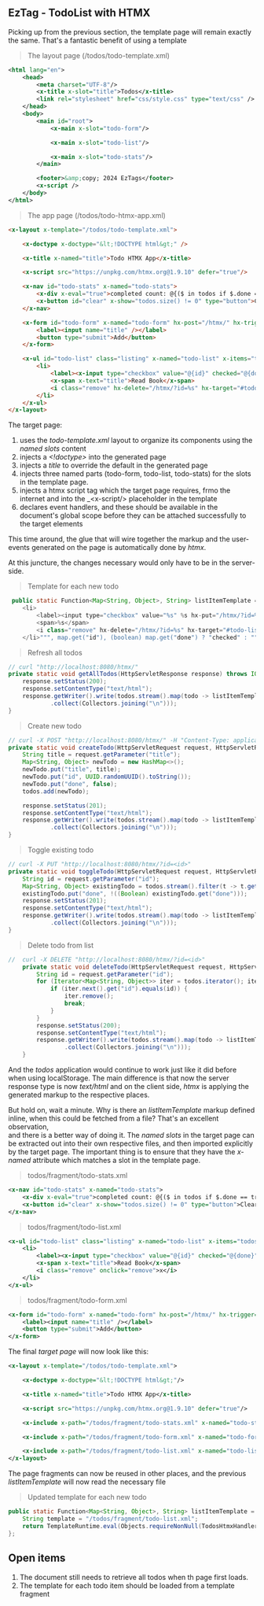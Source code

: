 ## EzTag - TodoList with HTMX

Picking up from the previous section, the template page will remain exactly the same. That's a fantastic benefit of using a template

> The layout page (/todos/todo-template.xml)

```xml
<html lang="en">
    <head>
        <meta charset="UTF-8"/>
        <x-title x-slot="title">Todos</x-title>
        <link rel="stylesheet" href="css/style.css" type="text/css" />
    </head>
    <body>
        <main id="root">
            <x-main x-slot="todo-form"/>

            <x-main x-slot="todo-list"/>

            <x-main x-slot="todo-stats"/>
        </main>

        <footer>&amp;copy; 2024 EzTags</footer>
        <x-script />
    </body>
</html>
```

> The app page (/todos/todo-htmx-app.xml)

```html
<x-layout x-template="/todos/todo-template.xml">

    <x-doctype x-doctype="&lt;!DOCTYPE html&gt;" />

    <x-title x-named="title">Todo HTMX App</x-title>

    <x-script src="https://unpkg.com/htmx.org@1.9.10" defer="true"/>

    <x-nav id="todo-stats" x-named="todo-stats">
        <x-div x-eval="true">completed count: @{($ in todos if $.done == true).size()}</x-div>
        <x-button id="clear" x-show="todos.size() != 0" type="button">Clear All</x-button>
    </x-nav>

    <x-form id="todo-form" x-named="todo-form" hx-post="/htmx/" hx-trigger="submit" hx-target="#todo-list" >
        <label><input name="title" /></label>
        <button type="submit">Add</button>
    </x-form>

    <x-ul id="todo-list" class="listing" x-named="todo-list" x-items="todos" x-key="id">
        <li>
            <label><x-input type="checkbox" value="@{id}" checked="@{done}" hx-put="/htmx/?id=%s" hx-target="#todo-list" /> </label>
            <x-span x-text="title">Read Book</x-span>
            <i class="remove" hx-delete="/htmx/?id=%s" hx-target="#todo-list">x</i>
        </li>
    </x-ul>
</x-layout>
```

The target page:
1. uses the _todo-template.xml_ layout to organize its components using the _named slots_ content
2. injects a _&lt;!doctype&gt;_ into the generated page
3. injects a _title_ to override the default in the generated page
4. injects three named parts (todo-form, todo-list, todo-stats) for the slots in the template page.
5. injects a htmx script tag which the target page requires, frmo the internet and into the _&lt;x-script/&gt; placeholder in the template
6. declares event handlers, and these should be available in the document's global scope before they can be attached successfully to the target elements

This time around, the glue that will wire together the markup and the user-events generated on the page is automatically done by _htmx_.

At this juncture, the changes necessary would only have to be in the server-side.

> Template for each new todo

```java
 public static Function<Map<String, Object>, String> listItemTemplate = (map) -> String.format("""
    <li>
        <label><input type="checkbox" value="%s" %s hx-put="/htmx/?id=%s" hx-target="#todo-list" /> </label>
        <span>%s</span>
        <i class="remove" hx-delete="/htmx/?id=%s" hx-target="#todo-list">x</i>
    </li>""", map.get("id"), (boolean) map.get("done") ? "checked" : "", map.get("id"), map.get("title"), map.get("id"));

```

> Refresh all todos

```java
// curl "http://localhost:8080/htmx/"
private static void getAllTodos(HttpServletResponse response) throws IOException {
    response.setStatus(200);
    response.setContentType("text/html");
    response.getWriter().write(todos.stream().map(todo -> listItemTemplate.apply(todo))
            .collect(Collectors.joining("\n")));
}
```

> Create new todo

```java
// curl -X POST "http://localhost:8080/htmx/" -H "Content-Type: application/json" -d "{\"title\": \"Read my book\"}"
private static void createTodo(HttpServletRequest request, HttpServletResponse response) throws IOException {
    String title = request.getParameter("title");
    Map<String, Object> newTodo = new HashMap<>();
    newTodo.put("title", title);
    newTodo.put("id", UUID.randomUUID().toString());
    newTodo.put("done", false);
    todos.add(newTodo);

    response.setStatus(201);
    response.setContentType("text/html");
    response.getWriter().write(todos.stream().map(todo -> listItemTemplate.apply(todo))
            .collect(Collectors.joining("\n")));
}
```

> Toggle existing todo

```java
// curl -X PUT "http://localhost:8080/htmx/?id=<id>"
private static void toggleTodo(HttpServletRequest request, HttpServletResponse response) throws IOException {
    String id = request.getParameter("id");
    Map<String, Object> existingTodo = todos.stream().filter(t -> t.get("id").equals(id)).findFirst().get();
    existingTodo.put("done", !((Boolean) existingTodo.get("done")));
    response.setStatus(201);
    response.setContentType("text/html");
    response.getWriter().write(todos.stream().map(todo -> listItemTemplate.apply(todo))
            .collect(Collectors.joining("\n")));
}
```

> Delete todo from list

```java
//  curl -X DELETE "http://localhost:8080/htmx/?id=<id>"
    private static void deleteTodo(HttpServletRequest request, HttpServletResponse response) throws IOException {
        String id = request.getParameter("id");
        for (Iterator<Map<String, Object>> iter = todos.iterator(); iter.hasNext(); ) {
            if (iter.next().get("id").equals(id)) {
                iter.remove();
                break;
            }
        }
        response.setStatus(200);
        response.setContentType("text/html");
        response.getWriter().write(todos.stream().map(todo -> listItemTemplate.apply(todo))
                .collect(Collectors.joining("\n")));
    }
```

And the _todos_ application would continue to work just like it did before when using localStorage. The main difference is that now the server response type
is now _text/html_ and on the client side, _htmx_ is applying the generated markup to the respective places.

But hold on, wait a minute. Why is there an _listItemTemplate_ markup defined inline, when this could be fetched from a file? That's an excellent observation,  
and there is a better way of doing it. The _named slots_ in the target page can be extracted out into their own respective files, and then imported explicitly
by the target page. The important thing is to ensure that they have the _x-named_ attribute which matches a slot in the template page.

> todos/fragment/todo-stats.xml

```xml
<x-nav id="todo-stats" x-named="todo-stats">
    <x-div x-eval="true">completed count: @{($ in todos if $.done == true).size()}</x-div>
    <x-button id="clear" x-show="todos.size() != 0" type="button">Clear All</x-button>
</x-nav>
```

> todos/fragment/todo-list.xml

```xml
<x-ul id="todo-list" class="listing" x-named="todo-list" x-items="todos" x-key="id">
    <li>
        <label><x-input type="checkbox" value="@{id}" checked="@{done}" onchange="toggle"/> </label>
        <x-span x-text="title">Read Book</x-span>
        <i class="remove" onclick="remove">x</i>
    </li>
</x-ul>
```

> todos/fragment/todo-form.xml

```xml
<x-form id="todo-form" x-named="todo-form" hx-post="/htmx/" hx-trigger="submit" hx-target="#todo-list" >
    <label><input name="title" /></label>
    <button type="submit">Add</button>
</x-form>
```

The final _target page_ will now look like this:

```xml
<x-layout x-template="/todos/todo-template.xml">

    <x-doctype x-doctype="&lt;!DOCTYPE html&gt;"/>

    <x-title x-named="title">Todo HTMX App</x-title>

    <x-script src="https://unpkg.com/htmx.org@1.9.10" defer="true"/>

    <x-include x-path="/todos/fragment/todo-stats.xml" x-named="todo-stats"/>

    <x-include x-path="/todos/fragment/todo-form.xml" x-named="todo-form"/>

    <x-include x-path="/todos/fragment/todo-list.xml" x-named="todo-list"/>
</x-layout>
```

The page fragments can now be reused in other places, and the previous _listItemTemplate_ will now read the necessary file

> Updated template for each new todo

```java
public static Function<Map<String, Object>, String> listItemTemplate = (map) -> {
    String template = "/todos/fragment/todo-list.xml";
    return TemplateRuntime.eval(Objects.requireNonNull(TodosHtmxHandler.class.getResourceAsStream(template)), map).toString();
};
```

## Open items

1. The document still needs to retrieve all todos when th page first loads.
2. The template for each todo item should be loaded from a template fragment

